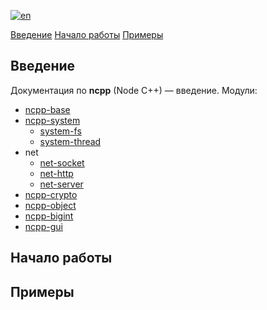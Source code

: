 [![en](https://img.shields.io/badge/docs-%F0%9F%93%84%20EN-lightgrey)](../en/introduction.md)

[Введение](#введение)
[Начало работы](#начало-работы)
[Примеры](#примеры)

## Введение

Документация по **ncpp** (Node C++) — введение. Модули:

- [ncpp-base](ncpp-base.md)
- [ncpp-system](ncpp-system.md)
	- [system-fs](system-fs.md)
	- [system-thread](system-thread.md)
- net
	- [net-socket](net-socket.md)
	- [net-http](net-socket.md)
	- [net-server](net-server.md)
- [ncpp-crypto](ncpp-crypto.md)
- [ncpp-object](ncpp-object.md)
- [ncpp-bigint](ncpp-bigint.md)
- [ncpp-gui](ncpp-gui.md)

## Начало работы

## Примеры

